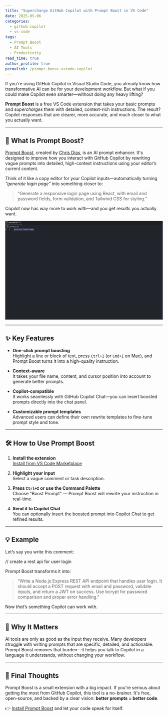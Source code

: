 ```yaml
---
title: "Supercharge GitHub Copilot with Prompt Boost in VS Code"
date: 2025-05-06
categories: 
  - github-copilot
  - vs-code
tags:
  - Prompt Boost
  - AI Tools
  - Productivity
read_time: true
author_profile: true
permalink: /prompt-boost-vscode-copilot
---
```


If you're using GitHub Copilot in Visual Studio Code, you already know how transformative AI can be for your development workflow. But what if you could make Copilot even smarter—without doing any heavy lifting?

**Prompt Boost** is a free VS Code extension that takes your basic prompts and *supercharges* them with detailed, context-rich instructions. The result? Copilot responses that are clearer, more accurate, and much closer to what you actually want.

---

## 🚀 What Is Prompt Boost?

[Prompt Boost](https://marketplace.visualstudio.com/items?itemName=chrisdias.promptboost), created by [Chris Dias](https://github.com/chrisdias), is an AI prompt enhancer. It's designed to improve how you interact with GitHub Copilot by rewriting vague prompts into detailed, high-context instructions using your editor’s current content.

Think of it like a copy editor for your Copilot inputs—automatically turning _“generate login page”_ into something closer to:

> “Generate a responsive login page using React, with email and password fields, form validation, and Tailwind CSS for styling.”

Copilot now has way more to work with—and you get results you actually want.

![Prompt Boost Demo](/assets/images/prompt-boost-demo.gif)


---

## ✨ Key Features

- **One-click prompt boosting**  
  Highlight a line or block of text, press `Ctrl+I` (or `Cmd+I` on Mac), and Prompt Boost turns it into a high-quality instruction.

- **Context-aware**  
  It takes your file name, content, and cursor position into account to generate better prompts.

- **Copilot-compatible**  
  It works seamlessly with GitHub Copilot Chat—you can insert boosted prompts directly into the chat panel.

- **Customizable prompt templates**  
  Advanced users can define their own rewrite templates to fine-tune prompt style and tone.

---

## 🛠 How to Use Prompt Boost

1. **Install the extension**  
   [Install from VS Code Marketplace](https://marketplace.visualstudio.com/items?itemName=chrisdias.promptboost)

2. **Highlight your input**  
   Select a vague comment or task description.

3. **Press `Ctrl+I` or use the Command Palette**  
   Choose “Boost Prompt” — Prompt Boost will rewrite your instruction in real-time.

4. **Send it to Copilot Chat**  
   You can optionally insert the boosted prompt into Copilot Chat to get refined results.

---

## 💡 Example

Let’s say you write this comment:

// create a rest api for user login


Prompt Boost transforms it into:

> “Write a Node.js Express REST API endpoint that handles user login. It should accept a POST request with email and password, validate inputs, and return a JWT on success. Use bcrypt for password comparison and proper error handling.”

Now *that’s* something Copilot can work with.

---

## 🧠 Why It Matters

AI tools are only as good as the input they receive. Many developers struggle with writing prompts that are specific, detailed, and actionable. Prompt Boost removes that burden—it helps you talk to Copilot in a language it understands, without changing your workflow.

---

## 🧪 Final Thoughts

Prompt Boost is a small extension with a big impact. If you're serious about getting the most from GitHub Copilot, this tool is a no-brainer. It's free, open-source, and backed by a clear vision: **better prompts = better code**.

👉 [Install Prompt Boost](https://marketplace.visualstudio.com/items?itemName=chrisdias.promptboost) and let your code speak for itself.
